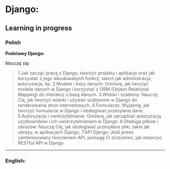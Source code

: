 # Django:

## Learning in progress

### Polish
<b>Podstawy Django:</b>

_Nauczę się:_

>1.Jak zacząć pracę z Django, tworzyć projekty i aplikacje oraz jak korzystać z jego wbudowanych funkcji, takich jak administracja, autoryzacja, itp.
>2.Modele i bazy danych: Omówię, jak tworzyć modele danych w Django i korzystać z ORM (Object-Relational Mapping) do interakcji z bazą danych.
3.Widoki i szablony: Nauczę Cię, jak tworzyć widoki i używać szablonów w Django do renderowania stron internetowych.
4.Formularze: Wyjaśnię, jak tworzyć formularze w Django i obsługiwać przesyłane dane.
5.Autoryzacja i uwierzytelnianie: Omówię, jak zarządzać autoryzacją użytkowników i ich uwierzytelnianiem w Django.
6.Obsługa plików i obrazów: Nauczę Cię, jak obsługiwać przesyłane pliki, takie jak obrazy, w aplikacjach Django.
7.API Django: Jeśli jesteś zainteresowany tworzeniem API, pomogę Ci zrozumieć, jak stworzyć RESTful API w Django.

***

### English: